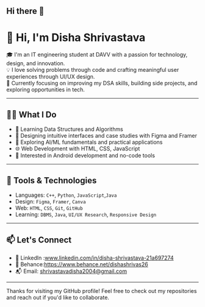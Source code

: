 ## Hi there 👋



# 👋 Hi, I'm Disha Shrivastava

🎓 I'm an IT engineering student at DAVV with a passion for technology, design, and innovation.  
💡 I love solving problems through code and crafting meaningful user experiences through UI/UX design.  
🚀 Currently focusing on improving my DSA skills, building side projects, and exploring opportunities in tech.

---

## 👩‍💻 What I Do

- 🔧 Learning Data Structures and Algorithms   
- 🎨 Designing intuitive interfaces and case studies with Figma and Framer  
- 🧠 Exploring AI/ML fundamentals and practical applications  
- 🌐 Web Development with HTML, CSS, JavaScript  
- 📱 Interested in Android development and no-code tools

---

## 🔧 Tools & Technologies

- Languages: `C++`, `Python`, `JavaScript`,`Java`
- Design: `Figma`, `Framer`, `Canva`
- Web: `HTML`, `CSS`, `Git`, `GitHub`
- Learning: `DBMS`, `Java`, `UI/UX Research`, `Responsive Design`

---

## 📫 Let's Connect

- 💼 LinkedIn :www.linkedin.com/in/disha-shrivastava-21a697274
- 🎨 Behance:https://www.behance.net/dishashrivas26
- 📬 Email: shrivastavadisha2004@gmail.com
---

Thanks for visiting my GitHub profile! Feel free to check out my repositories and reach out if you'd like to collaborate.

